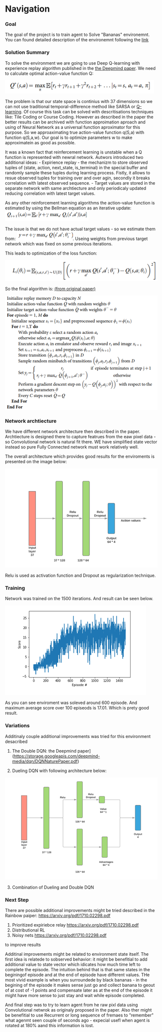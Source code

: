 [//]: # (Image References)

[image1]: images/q_formula.png "Action-value function"
[image2]: images/n1.png "Q-Network"
[image3]: images/n2.png "Dueling Q-Network"
[image4]: images/bellman.png "Bellman equation"
[image5]: images/eq2.png "Bellman equation"
[image6]: images/loss.png "loss"
[image7]: images/algorithm.png "Algorithm"
[image8]: images/dqn.png "Dqn"

#  Navigation

### Goal

The goal of the project is to train agent to Solve "Bananas" environemnt. You can found detailed description of the environemnt following the [link](README.md) 


### Solution Summary

To solve the environment we are going to use Deep Q-learning with experience replay algorithm published in the [the Deepmind paper](https://storage.googleapis.com/deepmind-media/dqn/DQNNaturePaper.pdf). We need to calculate optimal action-value function Q:

![Action-value function][image1]

The problem is that our state space is continius  with 37 dimensions so we can not use traditional temporal-difference method like SARSA or [Q-learning](http://citeseerx.ist.psu.edu/viewdoc/download?doi=10.1.1.80.7501&rep=rep1&type=pdf). Of course this task can be solved with descritisations techniques like: Tile Coding or Course Coding. However as described in the paper the better results can be archived with function approimation aproach and using of Neural Network as a universal function aproximator for this purpose.  So we approaximating true action-value function q(S,a) with function q(S,a,w). Our goal is to optimize parameters w to make approximatein as good as possible.

It was a known fact that reinfercement learning is unstable when a Q function is represented with newral network. Autwors introduced two additional ideas:
    - Expirience replay - the mechanizm to store observed tuples of (state, action, next_state, is_terminal) in the special buffer and randomly sample these tuples during learning process. Fistly, it allows to resue observed tuples for training over and over agin, secondly it breaks correlation with latest observed sequence.
    - Target values are stored in the separate network with same archtiecture and only periodicaly updated reducing correlation with latest target values.

As any other reinforcement learning algorithms the action-value function is estimated by using the Bellman equation as an iterative update: ![Action-value function][image4]

The issue is that we do not have actual target values - so we estimate them from: ![Action-value function][image5]. Useing weights from previous target network which was fixed on some previous iterations.

This leads to optimization of the loss function:

![Action-value function][image6]


So the final algorithm is: [(from original paper)](https://storage.googleapis.com/deepmind-media/dqn/DQNNaturePaper.pdf)

![network architecture][image7]


### Network archtiecture

We have different network architecture then described in the paper. Archtiecture is designed there to capture featrues from the eaw pixel data - so Convolutional network is natural fit there. WE have simplified state vector instead so pure Fully Connected network must work relatively well.

The overall architecture which provides good results for the enviroments is presented on the image below:


![network architecture][image2]


Relu is used as activation function and Dropout as regularization technique.

### Training 

Network was trained on the 1500 iterations. And result can be seen below.

![network architecture][image8]

As you can see enviroment was soleved around 600 episode. And maximum average score over 100 episeods is 17.01. Which is prety good result. 

### Variations 

Additinaly couple additional improvements was tried for this environment desacribed

1. The Double DQN: the Deepmind paper](https://storage.googleapis.com/deepmind-media/dqn/DQNNaturePaper.pdf)

2. Dueling DQN with following architecture below: 

![ Dueling DQN][image3]

3. Combination of Dueling and  Double DQN


### Next Step

There are possible additional improvements might be tried described in the Rainbow paiper: https://arxiv.org/pdf/1710.02298.pdf

1. Prioritized expiriebce relay https://arxiv.org/pdf/1710.02298.pdf
2. Distributional RL
3. Noisy nets https://arxiv.org/pdf/1710.02298.pdf

to improve results

Additinal improvements might be related to environment state itself.  The first idea is relatede to sobserved behavior: it might be benefitial to add additional value to state vector which idicates how much time left to complete the episode. The intuition behind that is that same states in the beginingof episode and at the end of episode have different values. THe most vivid example is when you surroundede by black bananas - in the begining of the episode it makes sense just go and collect banana to geout of at cost of -1 points and compensate later as at the end of the episode it might have more sense to just stay and wait while episode completed.

And final step was to try to learn agent from he raw pixl data using Convolutional netwrok as originaly proposed in the paper.  Also ther might be benefitial to use Recurrent or long sequence of fremaes to  "remember" what agenmt seen couple of seconds ago - expecial usefl when agent is rotated at 180% aand this information is lost. 




